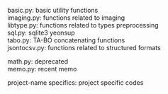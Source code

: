 basic.py: basic utility functions\
imaging.py: functions related to imaging\
libtype.py: functions related to types preprocessing\
sql.py: sqlite3 yeonsup\
tabo.py: TA-BO concatenating functions\
jsontocsv.py: functions related to structured formats

math.py: deprecated\
memo.py: recent memo

project-name specifics: project specific codes